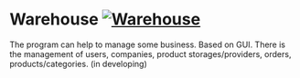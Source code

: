 # Warehouse [![Warehouse](https://github.com/EcstasyAwesome/Warehouse/actions/workflows/maven.yml/badge.svg)](https://github.com/EcstasyAwesome/Warehouse/actions/workflows/maven.yml)
The program can help to manage some business. Based on GUI. There is the management of users, companies, product storages/providers, orders, products/categories. (in developing)
